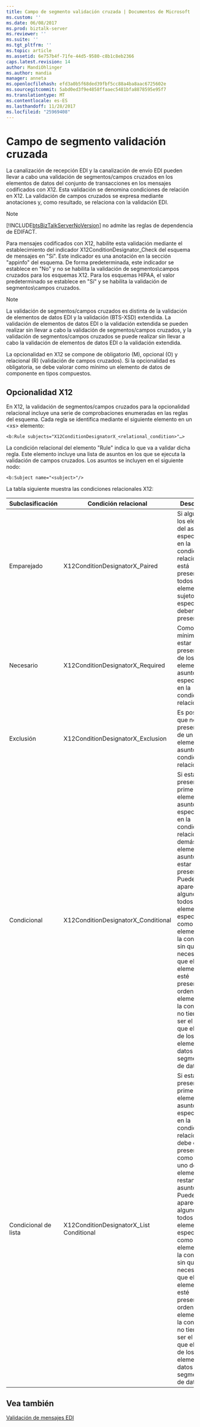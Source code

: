 ```yaml
---
title: Campo de segmento validación cruzada | Documentos de Microsoft
ms.custom: ''
ms.date: 06/08/2017
ms.prod: biztalk-server
ms.reviewer: ''
ms.suite: ''
ms.tgt_pltfrm: ''
ms.topic: article
ms.assetid: 6e757b4f-71fe-44d5-9580-c8b1c8eb2366
caps.latest.revision: 14
author: MandiOhlinger
ms.author: mandia
manager: anneta
ms.openlocfilehash: efd3a0b5f68ded39fbf5cc88a4ba8aac6725602e
ms.sourcegitcommit: 5abd0ed3f9e4858ffaaec5481bfa8878595e95f7
ms.translationtype: MT
ms.contentlocale: es-ES
ms.lasthandoff: 11/28/2017
ms.locfileid: "25969408"
---
```

# <a name="cross-field-segment-validation"></a>Campo de segmento validación cruzada
La canalización de recepción EDI y la canalización de envío EDI pueden llevar a cabo una validación de segmentos/campos cruzados en los elementos de datos del conjunto de transacciones en los mensajes codificados con X12. Esta validación se denomina condiciones de relación en X12. La validación de campos cruzados se expresa mediante anotaciones y, como resultado, se relaciona con la validación EDI.  
  
> [!NOTE]
>  [!INCLUDE[btsBizTalkServerNoVersion](../includes/btsbiztalkservernoversion-md.md)] no admite las reglas de dependencia de EDIFACT.  
  
 Para mensajes codificados con X12, habilite esta validación mediante el establecimiento del indicador X12ConditionDesignator_Check del esquema de mensajes en "Sí". Este indicador es una anotación en la sección "appinfo" del esquema. De forma predeterminada, este indicador se establece en "No" y no se habilita la validación de segmentos\campos cruzados para los esquemas X12. Para los esquemas HIPAA, el valor predeterminado se establece en "Sí" y se habilita la validación de segmentos\campos cruzados.  
  
> [!NOTE]
>  La validación de segmentos/campos cruzados es distinta de la validación de elementos de datos EDI y la validación (BTS-XSD) extendida. La validación de elementos de datos EDI o la validación extendida se pueden realizar sin llevar a cabo la validación de segmentos/campos cruzados, y la validación de segmentos/campos cruzados se puede realizar sin llevar a cabo la validación de elementos de datos EDI o la validación extendida.  
  
 La opcionalidad en X12 se compone de obligatorio (M), opcional (O) y relacional (R) (validación de campos cruzados). Si la opcionalidad es obligatoria, se debe valorar como mínimo un elemento de datos de componente en tipos compuestos.  
  
## <a name="x12-optionality"></a>Opcionalidad X12  
 En X12, la validación de segmentos/campos cruzados para la opcionalidad relacional incluye una serie de comprobaciones enumeradas en las reglas del esquema. Cada regla se identifica mediante el siguiente elemento en un \<xs\> elemento:  
  
```  
<b:Rule subjects="X12ConditionDesignatorX_<relational_condition>"…>  
```  
  
 La condición relacional del elemento "Rule" indica lo que va a validar dicha regla. Este elemento incluye una lista de asuntos en los que se ejecuta la validación de campos cruzados. Los asuntos se incluyen en el siguiente nodo:  
  
```  
<b:Subject name="<subject>"/>  
```  
  
 La tabla siguiente muestra las condiciones relacionales X12:  
  
|Subclasificación|Condición relacional|Description|  
|-----------------------|--------------------------|-----------------|  
|Emparejado|X12ConditionDesignatorX_Paired|Si alguno de los elementos del asunto especificados en la condición relacional está presente, todos los elementos del sujeto especificados deben estar presentes.|  
|Necesario|X12ConditionDesignatorX_Required|Como mínimo, debe estar presente uno de los elementos del asunto especificado en la condición relacional.|  
|Exclusión|X12ConditionDesignatorX_Exclusion|Es posible que no esté presente más de un elemento del asunto en la condición relacional.|  
|Condicional|X12ConditionDesignatorX_Conditional|Si está presente el primer elemento del asunto especificado en la condición relacional, los demás elementos del asunto deben estar presentes. Puede aparecer alguno o todos los elementos no especificados como primer elemento en la condición sin que sea necesario que el primer elemento esté presente. El orden de los elementos en la condición no tiene que ser el mismo que el orden de los elementos de datos en los segmentos de datos.|  
|Condicional de lista|X12ConditionDesignatorX_List Conditional|Si está presente el primer elemento del asunto especificado en la condición relacional, debe estar presente, como mínimo, uno de los elementos restantes del asunto. Puede aparecer alguno o todos los elementos no especificados como primer elemento en la condición sin que sea necesario que el primer elemento esté presente. El orden de los elementos en la condición no tiene que ser el mismo que el orden de los elementos de datos en los segmentos de datos.|  
  
## <a name="see-also"></a>Vea también  
 [Validación de mensajes EDI](../core/edi-message-validation.md)